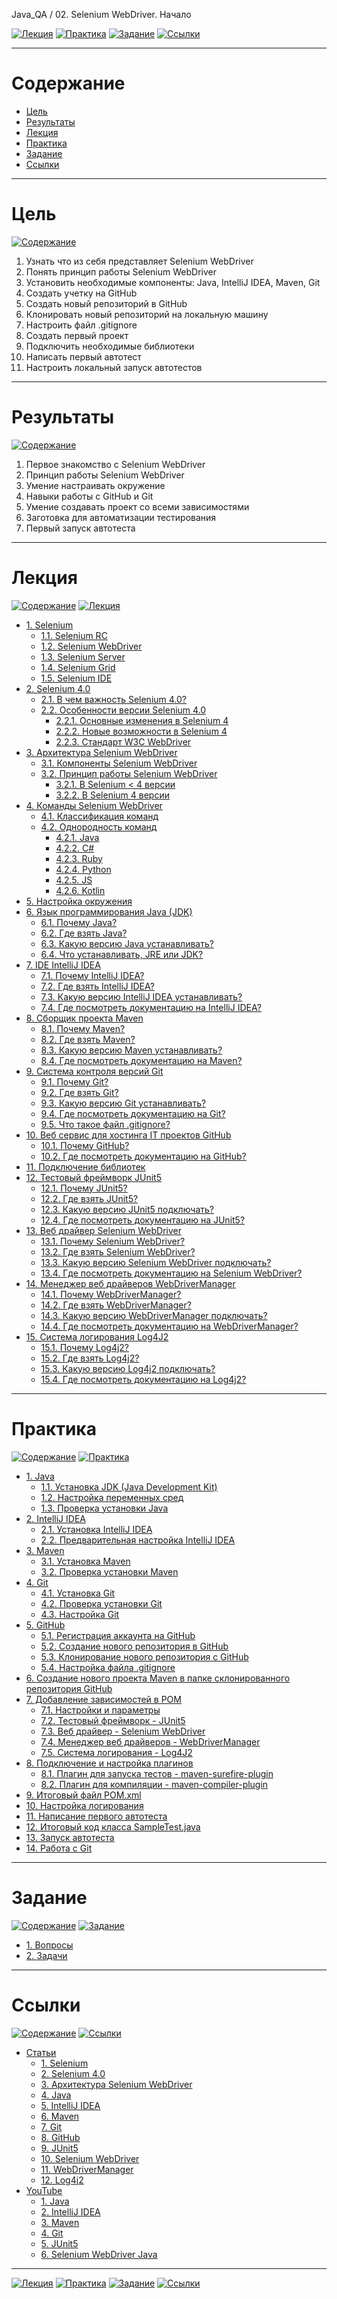 Java_QA / 02. Selenium WebDriver. Начало

[![Лекция](https://img.shields.io/badge/-Лекция-ee99ff)](1.%20Лекция.md)
[![Практика](https://img.shields.io/badge/-Практика-aaffaa)](2.%20Практика.md)
[![Задание](https://img.shields.io/badge/-Задание-99ffee)](3.%20Задание.md)
[![Ссылки](https://img.shields.io/badge/-Ссылки-ffee99)](4.%20Ссылки.md)

***

# Содержание

* [Цель](#цель)
* [Результаты](#результаты)
* [Лекция](#лекция)
* [Практика](#практика)
* [Задание](#задание)
* [Ссылки](#ссылки)

***

# Цель

[![Содержание](https://img.shields.io/badge/-Содержание-1177ff)](#содержание)

1. Узнать что из себя представляет Selenium WebDriver
2. Понять принцип работы Selenium WebDriver
3. Установить необходимые компоненты: Java, IntelliJ IDEA, Maven, Git
4. Создать учетку на GitHub
5. Создать новый репозиторий в GitHub
6. Клонировать новый репозиторий на локальную машину
7. Настроить файл .gitignore
8. Создать первый проект
9. Подключить необходимые библиотеки
10. Написать первый автотест
11. Настроить локальный запуск автотестов

***

# Результаты 

[![Содержание](https://img.shields.io/badge/-Содержание-1177ff)](#содержание)

1. Первое знакомство с Selenium WebDriver
2. Принцип работы Selenium WebDriver
3. Умение настраивать окружение
4. Навыки работы с GitHub и Git
5. Умение создавать проект со всеми зависимостями
6. Заготовка для автоматизации тестирования
7. Первый запуск автотеста

***

# Лекция

[![Содержание](https://img.shields.io/badge/-Содержание-1177ff)](#содержание)
[![Лекция](https://img.shields.io/badge/-Лекция-ee99ff)](1.%20Лекция.md)

* [1. Selenium](1.%20Лекция.md#1-selenium)
    * [1.1. Selenium RC](1.%20Лекция.md#11-selenium-rc)
    * [1.2. Selenium WebDriver](1.%20Лекция.md#12-selenium-webdriver)
    * [1.3. Selenium Server](1.%20Лекция.md#13-selenium-server)
    * [1.4. Selenium Grid](1.%20Лекция.md#14-selenium-grid)
    * [1.5. Selenium IDE](1.%20Лекция.md#15-selenium-ide)
* [2. Selenium 4.0](1.%20Лекция.md#2-selenium-40)
    * [2.1. В чем важность Selenium 4.0?](1.%20Лекция.md#21-в-чем-важность-selenium-40)
    * [2.2. Особенности версии Selenium 4.0](1.%20Лекция.md#22-особенности-версии-selenium-40)
        * [2.2.1. Основные изменения в Selenium 4](1.%20Лекция.md#221-основные-изменения-в-selenium-4)
        * [2.2.2. Новые возможности в Selenium 4](1.%20Лекция.md#222-новые-возможности-в-selenium-4)
        * [2.2.3. Стандарт W3C WebDriver](1.%20Лекция.md#223-стандарт-w3c-webdriver)
* [3. Архитектура Selenium WebDriver](1.%20Лекция.md#3-архитектура-selenium-webdriver)
    * [3.1. Компоненты Selenium WebDriver](1.%20Лекция.md#31-компоненты-selenium-webdriver)
    * [3.2. Принцип работы Selenium WebDriver](1.%20Лекция.md#32-принцип-работы-selenium-webdriver)
        * [3.2.1. В Selenium < 4 версии](1.%20Лекция.md#321-в-selenium--4-версии)
        * [3.2.2. В Selenium 4 версии](1.%20Лекция.md#322-в-selenium-4-версии)
* [4. Команды Selenium WebDriver](1.%20Лекция.md#4-команды-selenium-webdriver)
    * [4.1. Классификация команд](1.%20Лекция.md#41-классификация-команд)
    * [4.2. Однородность команд](1.%20Лекция.md#42-однородность-команд)
        * [4.2.1. Java](1.%20Лекция.md#421-java)
        * [4.2.2. C#](1.%20Лекция.md#422-c)
        * [4.2.3. Ruby](1.%20Лекция.md#423-ruby)
        * [4.2.4. Python](1.%20Лекция.md#424-python)
        * [4.2.5. JS](1.%20Лекция.md#425-js)
        * [4.2.6. Kotlin](1.%20Лекция.md#426-kotlin)
* [5. Настройка окружения](1.%20Лекция.md#5-настройка-окружения)
* [6. Язык программирования Java (JDK)](1.%20Лекция.md#6-язык-программирования-java-jdk)
    * [6.1. Почему Java?](1.%20Лекция.md#61-почему-java)
    * [6.2. Где взять Java?](1.%20Лекция.md#62-где-взять-java)
    * [6.3. Какую версию Java устанавливать?](1.%20Лекция.md#63-какую-версию-java-устанавливать)
    * [6.4. Что устанавливать, JRE или JDK?](1.%20Лекция.md#64-что-устанавливать-jre-или-jdk)
* [7. IDE IntelliJ IDEA](1.%20Лекция.md#7-ide-intellij-idea)
    * [7.1. Почему IntelliJ IDEA?](1.%20Лекция.md#71-почему-intellij-idea)
    * [7.2. Где взять IntelliJ IDEA?](1.%20Лекция.md#72-где-взять-intellij-idea)
    * [7.3. Какую версию IntelliJ IDEA устанавливать?](1.%20Лекция.md#73-какую-версию-intellij-idea-устанавливать)
    * [7.4. Где посмотреть документацию на IntelliJ IDEA?](1.%20Лекция.md#74-где-посмотреть-документацию-на-intellij-idea)
* [8. Сборщик проекта Maven](1.%20Лекция.md#8-сборщик-проекта-maven)
    * [8.1. Почему Maven?](1.%20Лекция.md#81-почему-maven)
    * [8.2. Где взять Maven?](1.%20Лекция.md#82-где-взять-maven)
    * [8.3. Какую версию Maven устанавливать?](1.%20Лекция.md#83-какую-версию-maven-устанавливать)
    * [8.4. Где посмотреть документацию на Maven?](1.%20Лекция.md#84-где-посмотреть-документацию-на-maven)
* [9. Система контроля версий Git](1.%20Лекция.md#9-система-контроля-версий-git)
    * [9.1. Почему Git?](1.%20Лекция.md#91-почему-git)
    * [9.2. Где взять Git?](1.%20Лекция.md#92-где-взять-git)
    * [9.3. Какую версию Git устанавливать?](1.%20Лекция.md#93-какую-версию-git-устанавливать)
    * [9.4. Где посмотреть документацию на Git?](1.%20Лекция.md#94-где-посмотреть-документацию-на-git)
    * [9.5. Что такое файл .gitignore?](1.%20Лекция.md##95-что-такое-файл-gitignore)
* [10. Веб сервис для хостинга IT проектов GitHub](1.%20Лекция.md#10-веб-сервис-для-хостинга-it-проектов-github)
    * [10.1. Почему GitHub?](1.%20Лекция.md#101-почему-github)
    * [10.2. Где посмотреть документацию на GitHub?](1.%20Лекция.md#102-где-посмотреть-документацию-на-github)
* [11. Подключение библиотек](1.%20Лекция.md#11-Подключение-библиотек)
* [12. Тестовый фреймворк JUnit5](1.%20Лекция.md#12-тестовый-фреймворк-junit5)
    * [12.1. Почему JUnit5?](1.%20Лекция.md#121-почему-junit5)
    * [12.2. Где взять JUnit5?](1.%20Лекция.md#122-где-взять-junit5)
    * [12.3. Какую версию JUnit5 подключать?](1.%20Лекция.md#123-какую-версию-junit5-подключать)
    * [12.4. Где посмотреть документацию на JUnit5?](1.%20Лекция.md#124-где-посмотреть-документацию-на-junit5)
* [13. Веб драйвер Selenium WebDriver](1.%20Лекция.md#13-веб-драйвер-selenium-webdriver)
    * [13.1. Почему Selenium WebDriver?](1.%20Лекция.md#131-почему-selenium-webdriver)
    * [13.2. Где взять Selenium WebDriver?](1.%20Лекция.md#132-где-взять-selenium-webdriver)
    * [13.3. Какую версию Selenium WebDriver подключать?](1.%20Лекция.md#133-какую-версию-selenium-webdriver-подключать)
    * [13.4. Где посмотреть документацию на Selenium WebDriver?](1.%20Лекция.md#134-где-посмотреть-документацию-на-selenium-webdriver)
* [14. Менеджер веб драйверов WebDriverManager](1.%20Лекция.md#14-менеджер-веб-драйверов-webdrivermanager)
    * [14.1. Почему WebDriverManager?](1.%20Лекция.md#141-почему-webdrivermanager)
    * [14.2. Где взять WebDriverManager?](1.%20Лекция.md#142-где-взять-webdrivermanager)
    * [14.3. Какую версию WebDriverManager подключать?](1.%20Лекция.md#143-какую-версию-webdrivermanager-подключать)
    * [14.4. Где посмотреть документацию на WebDriverManager?](1.%20Лекция.md#144-где-посмотреть-документацию-на-webdrivermanager)
* [15. Система логирования Log4J2](1.%20Лекция.md#15-система-логирования-log4j2)
    * [15.1. Почему Log4j2?](1.%20Лекция.md#151-почему-log4j2)
    * [15.2. Где взять Log4j2?](1.%20Лекция.md#152-где-взять-log4j2)
    * [15.3. Какую версию Log4j2 подключать?](1.%20Лекция.md#153-какую-версию-log4j2-подключать)
    * [15.4. Где посмотреть документацию на Log4j2?](1.%20Лекция.md#154-где-посмотреть-документацию-на-log4j2)

***

# Практика 

[![Содержание](https://img.shields.io/badge/-Содержание-1177ff)](#содержание)
[![Практика](https://img.shields.io/badge/-Практика-aaffaa)](2.%20Практика.md)

* [1. Java](2.%20Практика.md#1-java)
  * [1.1. Установка JDK (Java Development Kit)](2.%20Практика.md#11-установка-jdk-java-development-kit)
  * [1.2. Настройка переменных сред](2.%20Практика.md#12-настройка-переменных-сред)
  * [1.3. Проверка установки Java](2.%20Практика.md#13-проверка-установки-java)
* [2. IntelliJ IDEA](2.%20Практика.md#2-intelliJ-IDEA)
  * [2.1. Установка IntelliJ IDEA](2.%20Практика.md#21-установка-intellij-idea)
  * [2.2. Предварительная настройка IntelliJ IDEA](2.%20Практика.md#22-предварительная-настройка-intellij-idea)
* [3. Maven](2.%20Практика.md#3-maven)
  * [3.1. Установка Maven](2.%20Практика.md#31-установка-maven)
  * [3.2. Проверка установки Maven](2.%20Практика.md#32-проверка-установки-maven)
* [4. Git](2.%20Практика.md#4-git)
  * [4.1. Установка Git](2.%20Практика.md#41-установка-git)
  * [4.2. Проверка установки Git](2.%20Практика.md#42-проверка-установки-git)
  * [4.3. Настройка Git](2.%20Практика.md#43-настройка-git)
* [5. GitHub](2.%20Практика.md#5-gitHub)
  * [5.1. Регистрация аккаунта на GitHub](2.%20Практика.md#51-регистрация-аккаунта-на-github)
  * [5.2. Создание нового репозитория в GitHub](2.%20Практика.md#52-создание-нового-репозитория-в-github)
  * [5.3. Клонирование нового репозитория с GitHub](2.%20Практика.md#53-клонирование-нового-репозитория-с-github)
  * [5.4. Настройка файла .gitignore](2.%20Практика.md#54-настройка-файла-gitignore)
* [6. Создание нового проекта Maven в папке склонированного репозитория GitHub](2.%20Практика.md#6-создание-нового-проекта-Maven-в-папке-склонированного-репозитория-GitHub)
* [7. Добавление зависимостей в POM](2.%20Практика.md#7-добавление-зависимостей-в-pom)
  * [7.1. Настройки и параметры](2.%20Практика.md#71-настройки-и-параметры)
  * [7.2. Тестовый фреймворк - JUnit5](2.%20Практика.md#72-тестовый-фреймворк---junit5)
  * [7.3. Веб драйвер - Selenium WebDriver](2.%20Практика.md#73-веб-драйвер---selenium-webdriver)
  * [7.4. Менеджер веб драйверов - WebDriverManager](2.%20Практика.md#74-менеджер-веб-драйверов---webdrivermanagerr)
  * [7.5. Система логирования - Log4J2](2.%20Практика.md#75-система-логирования---log4j2)
* [8. Подключение и настройка плагинов](2.%20Практика.md#8-подключение-и-настройка-плагинов)
  * [8.1. Плагин для запуска тестов - maven-surefire-plugin](2.%20Практика.md#81-плагин-для-запуска-тестов---maven-surefire-plugin)
  * [8.2. Плагин для компиляции - maven-compiler-plugin](2.%20Практика.md#82-плагин-для-компиляции---maven-compiler-plugin)
* [9. Итоговый файл POM.xml](2.%20Практика.md#9-итоговый-файл-POM.xml)
* [10. Настройка логирования](2.%20Практика.md#10-настройка-логирования)
* [11. Написание первого автотеста](2.%20Практика.md#11-написание-первого-автотеста)
* [12. Итоговый код класса SampleTest.java](2.%20Практика.md#12-итоговый-код-класса-sampletestjava)
* [13. Запуск автотеста](2.%20Практика.md#13-запуск-автотеста)
* [14. Работа с Git](2.%20Практика.md#14-работа-с-git)

***

# Задание

[![Содержание](https://img.shields.io/badge/-Содержание-1177ff)](#содержание)
[![Задание](https://img.shields.io/badge/-Задание-99ffee)](3.%20Задание.md)

* [1. Вопросы](3.%20Задание.md#1-вопросы)
* [2. Задачи](3.%20Задание.md#2-задачи)

***

# Ссылки

[![Содержание](https://img.shields.io/badge/-Содержание-1177ff)](#содержание)
[![Ссылки](https://img.shields.io/badge/-Ссылки-ffee99)](4.%20Ссылки.md)

* [Статьи](4.%20Ссылки.md#статьи)
  * [1. Selenium](4.%20Ссылки.md#1-selenium)
  * [2. Selenium 4.0](4.%20Ссылки.md#2-selenium-40)
  * [3. Архитектура Selenium WebDriver](4.%20Ссылки.md#3-архитектура-selenium-webdriver)
  * [4. Java](4.%20Ссылки.md#4-java)
  * [5. IntelliJ IDEA](4.%20Ссылки.md#5-intellij-idea)
  * [6. Maven](4.%20Ссылки.md#6-maven)
  * [7. Git](4.%20Ссылки.md#7-git)
  * [8. GitHub](4.%20Ссылки.md#8-github)
  * [9. JUnit5](4.%20Ссылки.md#9-junit5)
  * [10. Selenium WebDriver](4.%20Ссылки.md#10-selenium-webdriver)
  * [11. WebDriverManager](4.%20Ссылки.md#11-webdrivermanager)
  * [12. Log4j2](4.%20Ссылки.md#12-log4j2)
* [YouTube](4.%20Ссылки.md#youtube)
  * [1. Java](4.%20Ссылки.md#1-java)
  * [2. IntelliJ IDEA](4.%20Ссылки.md#2-intellij-idea)
  * [3. Maven](4.%20Ссылки.md#3-maven)
  * [4. Git](4.%20Ссылки.md#4-git)
  * [5. JUnit5](4.%20Ссылки.md#5-junit5)
  * [6. Selenium WebDriver Java](4.%20Ссылки.md#6-selenium-webdriver-java)

***

[![Лекция](https://img.shields.io/badge/-Лекция-ee99ff)](1.%20Лекция.md)
[![Практика](https://img.shields.io/badge/-Практика-aaffaa)](2.%20Практика.md)
[![Задание](https://img.shields.io/badge/-Задание-99ffee)](3.%20Задание.md)
[![Ссылки](https://img.shields.io/badge/-Ссылки-ffee99)](4.%20Ссылки.md)